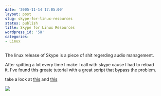 ```yaml
---
date: '2005-11-14 17:05:00'
layout: post
slug: skype-for-linux-resources
status: publish
title: Skype for Linux Resources
wordpress_id: '58'
categories:
- Linux
---
```


The linux release of Skype is a piece of shit regerding audio management.
  
After spitting a lot every time I make I call with skype cause I had to reload it, I've found this greate tutorial with a great script that bypass the problem.
  

  
take a look at [this](http://juljas.net/linux/skype/) and [this](http://195.38.3.142:6502/skype/)

[![](http://www.feedburner.com/fb/images/pub/flchklt.gif)](http://feeds.feedburner.com/zekussuse)
